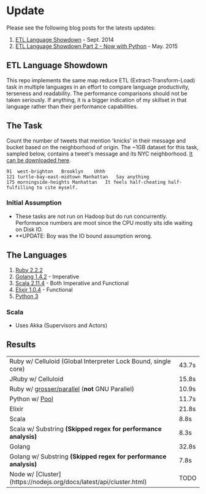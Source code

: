 # Update

Please see the following blog posts for the latests updates:

1. [ETL Language Showdown](http://www.dimroc.com/2014/09/29/etl-language-showdown/) - Sept. 2014
2. [ETL Language Showdown Part 2 - Now with Python](http://www.dimroc.com/2015/02/26/etl-language-showdown-pt2/) - May. 2015

## ETL Language Showdown
This repo implements the same map reduce ETL (Extract-Transform-Load) task in multiple languages
in an effort to compare language productivity, terseness and readability. The performance comparisons should not be taken seriously. If anything,
it is a bigger indication of my skillset in that language rather than their performance capabilities.

## The Task
Count the number of tweets that mention 'knicks' in their message and bucket based on the neighborhood of origin.
The ~1GB dataset for this task, sampled below, contains a tweet's message and its NYC neighborhood. [It can be downloaded here](https://dimroc-public.s3.amazonaws.com/etl-language-comparison/tweets20140416.tar.gz).

```
91	west-brighton	Brooklyn	Uhhh
121	turtle-bay-east-midtown	Manhattan	Say anything
175	morningside-heights	Manhattan	It feels half-cheating half-fulfilling to cite myself.
```

### Initial Assumption

* These tasks are not run on Hadoop but do run concurrently. Performance numbers are moot since the CPU mostly sits idle waiting on Disk IO.
* **UPDATE: Boy was the IO bound assumption wrong.

## The Languages

1. [Ruby 2.2.2](https://www.ruby-lang.org/en/news/2015/04/13/ruby-2-2-2-released/)
3. [Golang 1.4.2](http://golang.org/) - Imperative
4. [Scala 2.11.4](http://scala-lang.org/) - Both Imperative and Functional
5. [Elixir 1.0.4](http://elixir-lang.org/) - Functional
6. [Python 3](https://www.python.org/)

### Scala

- Uses Akka (Supervisors and Actors)

## Results

<table>
  <tr>
    <td>Ruby w/ Celluloid (Global Interpreter Lock Bound, single core)</td>
    <td>43.7s</td>
  </tr>

  <tr>
    <td>JRuby w/ Celluloid</td>
    <td>15.8s</td>
  </tr>

  <tr>
    <td>Ruby w/ <a href="https://github.com/grosser/parallel" target="_blank">grosser/parallel</a> (<b>not</b> GNU Parallel)</td>
    <td>10.9s</td>
  </tr>

  <tr>
    <td>Python w/ <a href="https://docs.python.org/2/library/multiprocessing.html" target="_blank">Pool</a></td>
    <td>11.7s</td>
  </tr>

  <tr>
    <td>Elixir</td>
    <td>21.8s</td>
  </tr>

  <tr>
    <td>Scala</td>
    <td>8.8s</td>
  </tr>

  <tr>
    <td>Scala w/ Substring <b>(Skipped regex for performance analysis)</b></td>
    <td>8.3s</td>
  </tr>

  <tr>
    <td>Golang</td>
    <td>32.8s</td>
  </tr>

  <tr>
    <td>Golang w/ Substring <b>(Skipped regex for performance analysis)</b></td>
    <td>7.8s</td>
  </tr>

  <tr>
    <td>Node w/ [Cluster](https://nodejs.org/docs/latest/api/cluster.html)</td>
    <td>TODO</td>
  </tr>
</table>

